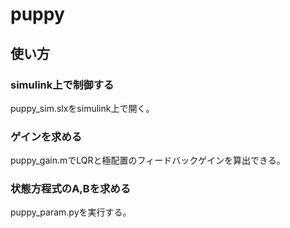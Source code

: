 # puppy
## 使い方
### simulink上で制御する
puppy_sim.slxをsimulink上で開く。
### ゲインを求める
puppy_gain.mでLQRと極配置のフィードバックゲインを算出できる。
### 状態方程式のA,Bを求める
puppy_param.pyを実行する。
